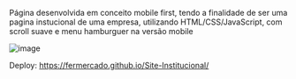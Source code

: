 Página desenvolvida em conceito mobile first, tendo a finalidade de ser uma pagina instucional de uma empresa, utilizando  HTML/CSS/JavaScript, com scroll suave  e menu hamburguer na versão mobile

![image](https://user-images.githubusercontent.com/88064355/162037638-4dfe47ac-2e39-4b19-897a-6218c7ae126e.png)

Deploy: https://fermercado.github.io/Site-Institucional/

